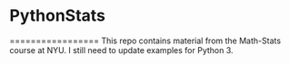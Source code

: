 # PythonStats
=================
This repo contains material from the Math-Stats course at NYU. 
I still need to update examples for Python 3.